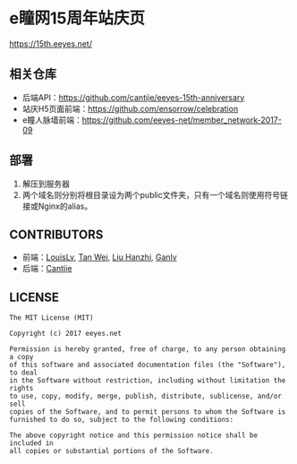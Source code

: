 # e瞳网15周年站庆页

<https://15th.eeyes.net/>

## 相关仓库

* 后端API：<https://github.com/cantjie/eeyes-15th-anniversary>
* 站庆H5页面前端：<https://github.com/ensorrow/celebration>
* e瞳人脉墙前端：<https://github.com/eeyes-net/member_network-2017-09>

## 部署

1. 解压到服务器
2. 两个域名则分别将根目录设为两个public文件夹，只有一个域名则使用符号链接或Nginx的alias。

## CONTRIBUTORS

* 前端：[LouisLv](https://github.com/ensorrow), [Tan Wei](https://github.com/tw2016xjtu), [Liu Hanzhi](https://github.com/JM233333), [Ganlv](https://github.com/ganlvtech)
* 后端：[Cantjie](https://github.com/cantjie)

## LICENSE

    The MIT License (MIT)
    
    Copyright (c) 2017 eeyes.net
    
    Permission is hereby granted, free of charge, to any person obtaining a copy
    of this software and associated documentation files (the "Software"), to deal
    in the Software without restriction, including without limitation the rights
    to use, copy, modify, merge, publish, distribute, sublicense, and/or sell
    copies of the Software, and to permit persons to whom the Software is
    furnished to do so, subject to the following conditions:
    
    The above copyright notice and this permission notice shall be included in
    all copies or substantial portions of the Software.
